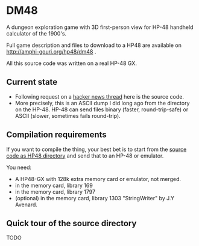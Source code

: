 # DM48

A dungeon exploration game with 3D first-person view for HP-48 handheld calculator of the 1900's.

Full game description and files to download to a HP48 are available on http://amphi-gouri.org/hp48/dm48 .

All this source code was written on a real HP-48 GX.

## Current state

* Following request on a [hacker news thread](https://news.ycombinator.com/item?id=20112479#unv_20133342) here is the source code.
* More precisely, this is an ASCII dump I did long ago from the directory on the HP-48.  HP-48 can send files binary (faster, round-trip-safe) or ASCII (slower, sometimes fails round-trip).

## Compilation requirements

If you want to compile the thing, your best bet is to start from the [source code as HP48 directory](http://amphi-gouri.org/hp48/dm48/index.html#telecharger) and send that to an HP-48 or emulator.

You need:

* A HP48-GX with 128k extra memory card or emulator, not merged.
* in the memory card, library 169
* in the memory card, library 1797
* (optional) in the memory card, library 1303 "StringWriter" by J.Y Avenard.

## Quick tour of the source directory

TODO
